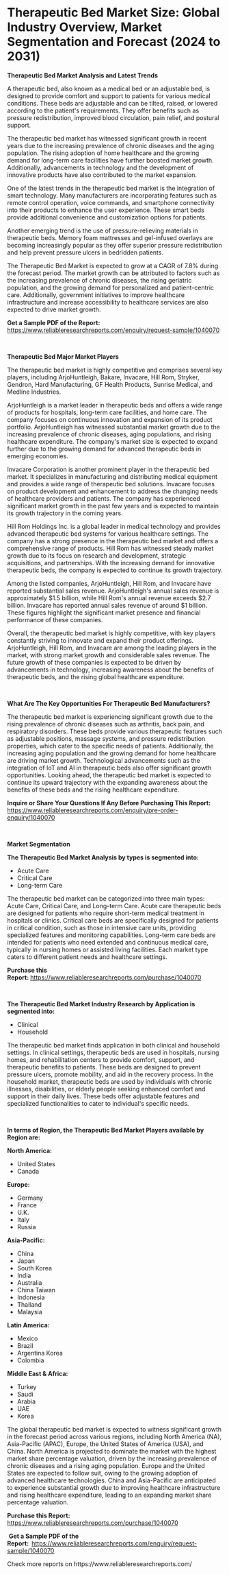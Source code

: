 <p><h1>Therapeutic Bed Market Size: Global Industry Overview, Market Segmentation and Forecast (2024 to 2031)</h1></p><p><strong>Therapeutic Bed Market Analysis and Latest Trends</strong></p>
<p><p>A therapeutic bed, also known as a medical bed or an adjustable bed, is designed to provide comfort and support to patients for various medical conditions. These beds are adjustable and can be tilted, raised, or lowered according to the patient's requirements. They offer benefits such as pressure redistribution, improved blood circulation, pain relief, and postural support.</p><p>The therapeutic bed market has witnessed significant growth in recent years due to the increasing prevalence of chronic diseases and the aging population. The rising adoption of home healthcare and the growing demand for long-term care facilities have further boosted market growth. Additionally, advancements in technology and the development of innovative products have also contributed to the market expansion.</p><p>One of the latest trends in the therapeutic bed market is the integration of smart technology. Many manufacturers are incorporating features such as remote control operation, voice commands, and smartphone connectivity into their products to enhance the user experience. These smart beds provide additional convenience and customization options for patients.</p><p>Another emerging trend is the use of pressure-relieving materials in therapeutic beds. Memory foam mattresses and gel-infused overlays are becoming increasingly popular as they offer superior pressure redistribution and help prevent pressure ulcers in bedridden patients.</p><p>The Therapeutic Bed Market is expected to grow at a CAGR of 7.8% during the forecast period. The market growth can be attributed to factors such as the increasing prevalence of chronic diseases, the rising geriatric population, and the growing demand for personalized and patient-centric care. Additionally, government initiatives to improve healthcare infrastructure and increase accessibility to healthcare services are also expected to drive market growth.</p></p>
<p><strong>Get a Sample PDF of the Report:&nbsp;</strong> <a href="https://www.reliableresearchreports.com/enquiry/request-sample/1040070">https://www.reliableresearchreports.com/enquiry/request-sample/1040070</a></p>
<p>&nbsp;</p>
<p><strong>Therapeutic Bed Major Market Players</strong></p>
<p><p>The therapeutic bed market is highly competitive and comprises several key players, including ArjoHuntleigh, Bakare, Invacare, Hill Rom, Stryker, Gendron, Hard Manufacturing, GF Health Products, Sunrise Medical, and Medline Industries.</p><p>ArjoHuntleigh is a market leader in therapeutic beds and offers a wide range of products for hospitals, long-term care facilities, and home care. The company focuses on continuous innovation and expansion of its product portfolio. ArjoHuntleigh has witnessed substantial market growth due to the increasing prevalence of chronic diseases, aging populations, and rising healthcare expenditure. The company's market size is expected to expand further due to the growing demand for advanced therapeutic beds in emerging economies.</p><p>Invacare Corporation is another prominent player in the therapeutic bed market. It specializes in manufacturing and distributing medical equipment and provides a wide range of therapeutic bed solutions. Invacare focuses on product development and enhancement to address the changing needs of healthcare providers and patients. The company has experienced significant market growth in the past few years and is expected to maintain its growth trajectory in the coming years.</p><p>Hill Rom Holdings Inc. is a global leader in medical technology and provides advanced therapeutic bed systems for various healthcare settings. The company has a strong presence in the therapeutic bed market and offers a comprehensive range of products. Hill Rom has witnessed steady market growth due to its focus on research and development, strategic acquisitions, and partnerships. With the increasing demand for innovative therapeutic beds, the company is expected to continue its growth trajectory.</p><p>Among the listed companies, ArjoHuntleigh, Hill Rom, and Invacare have reported substantial sales revenue. ArjoHuntleigh's annual sales revenue is approximately $1.5 billion, while Hill Rom's annual revenue exceeds $2.7 billion. Invacare has reported annual sales revenue of around $1 billion. These figures highlight the significant market presence and financial performance of these companies.</p><p>Overall, the therapeutic bed market is highly competitive, with key players constantly striving to innovate and expand their product offerings. ArjoHuntleigh, Hill Rom, and Invacare are among the leading players in the market, with strong market growth and considerable sales revenue. The future growth of these companies is expected to be driven by advancements in technology, increasing awareness about the benefits of therapeutic beds, and the rising global healthcare expenditure.</p></p>
<p>&nbsp;</p>
<p><strong>What Are The Key Opportunities For Therapeutic Bed Manufacturers?</strong></p>
<p><p>The therapeutic bed market is experiencing significant growth due to the rising prevalence of chronic diseases such as arthritis, back pain, and respiratory disorders. These beds provide various therapeutic features such as adjustable positions, massage systems, and pressure redistribution properties, which cater to the specific needs of patients. Additionally, the increasing aging population and the growing demand for home healthcare are driving market growth. Technological advancements such as the integration of IoT and AI in therapeutic beds also offer significant growth opportunities. Looking ahead, the therapeutic bed market is expected to continue its upward trajectory with the expanding awareness about the benefits of these beds and the rising healthcare expenditure.</p></p>
<p><strong>Inquire or Share Your Questions If Any Before Purchasing This Report:</strong> <a href="https://www.reliableresearchreports.com/enquiry/pre-order-enquiry/1040070">https://www.reliableresearchreports.com/enquiry/pre-order-enquiry/1040070</a></p>
<p>&nbsp;</p>
<p><strong>Market Segmentation</strong></p>
<p><strong>The Therapeutic Bed Market Analysis by types is segmented into:</strong></p>
<p><ul><li>Acute Care</li><li>Critical Care</li><li>Long-term Care</li></ul></p>
<p><p>The therapeutic bed market can be categorized into three main types: Acute Care, Critical Care, and Long-term Care. Acute care therapeutic beds are designed for patients who require short-term medical treatment in hospitals or clinics. Critical care beds are specifically designed for patients in critical condition, such as those in intensive care units, providing specialized features and monitoring capabilities. Long-term care beds are intended for patients who need extended and continuous medical care, typically in nursing homes or assisted living facilities. Each market type caters to different patient needs and healthcare settings.</p></p>
<p><strong>Purchase this Report:&nbsp;</strong><a href="https://www.reliableresearchreports.com/purchase/1040070">https://www.reliableresearchreports.com/purchase/1040070</a></p>
<p>&nbsp;</p>
<p><strong>The Therapeutic Bed Market Industry Research by Application is segmented into:</strong></p>
<p><ul><li>Clinical</li><li>Household</li></ul></p>
<p><p>The therapeutic bed market finds application in both clinical and household settings. In clinical settings, therapeutic beds are used in hospitals, nursing homes, and rehabilitation centers to provide comfort, support, and therapeutic benefits to patients. These beds are designed to prevent pressure ulcers, promote mobility, and aid in the recovery process. In the household market, therapeutic beds are used by individuals with chronic illnesses, disabilities, or elderly people seeking enhanced comfort and support in their daily lives. These beds offer adjustable features and specialized functionalities to cater to individual's specific needs.</p></p>
<p>&nbsp;</p>
<p><strong>In terms of Region, the Therapeutic Bed Market Players available by Region are:</strong></p>
<p>
    <p> <strong> North America: </strong>
        <ul>
            <li>United States</li>
            <li>Canada</li>
        </ul>
        </p> 
    <p> <strong> Europe: </strong>
        <ul>
            <li>Germany</li>
            <li>France</li>
            <li>U.K.</li>
            <li>Italy</li>
            <li>Russia</li>
        </ul>
        </p> 
    <p> <strong> Asia-Pacific: </strong>
        <ul>
            <li>China</li>
            <li>Japan</li>
            <li>South Korea</li>
            <li>India</li>
            <li>Australia</li>
            <li>China Taiwan</li>
            <li>Indonesia</li>
            <li>Thailand</li>
            <li>Malaysia</li>
        </ul>
        </p> 
    <p> <strong> Latin America: </strong>
        <ul>
            <li>Mexico</li>
            <li>Brazil</li>
            <li>Argentina Korea</li>
            <li>Colombia</li>
        </ul>
        </p> 
    <p> <strong> Middle East & Africa: </strong>
        <ul>
            <li>Turkey</li>
            <li>Saudi</li>
            <li>Arabia</li>
            <li>UAE</li>
            <li>Korea</li>
        </ul>
    </p>
    </p>
<p><p>The global therapeutic bed market is expected to witness significant growth in the forecast period across various regions, including North America (NA), Asia-Pacific (APAC), Europe, the United States of America (USA), and China. North America is projected to dominate the market with the highest market share percentage valuation, driven by the increasing prevalence of chronic diseases and a rising aging population. Europe and the United States are expected to follow suit, owing to the growing adoption of advanced healthcare technologies. China and Asia-Pacific are anticipated to experience substantial growth due to improving healthcare infrastructure and rising healthcare expenditure, leading to an expanding market share percentage valuation.</p></p>
<p><strong>Purchase this Report: </strong><a href="https://www.reliableresearchreports.com/purchase/1040070">https://www.reliableresearchreports.com/purchase/1040070</a></p>
<p>&nbsp;<strong>Get a Sample PDF of the Report:&nbsp;&nbsp;</strong><a href="https://www.reliableresearchreports.com/enquiry/request-sample/1040070">https://www.reliableresearchreports.com/enquiry/request-sample/1040070</a></p>
<p><strong></strong></p>
<p>Check more reports on https://www.reliableresearchreports.com/</p>